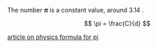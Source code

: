 The number **$\pi$** is a constant value, around 3.14 .

$$
\pi = \frac{C}{d}
$$

[article on physics formula for pi](https://www.rochester.edu/newscenter/discovery-of-classic-pi-formula-a-cunning-piece-of-magic-128002/)